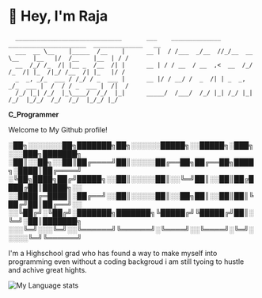 # 👋 Hey, I'm Raja


      ______________________________       ___    ______________ ______________________  ______________   __
      ___  __ \__    |_____  /__    |      __ |  / /___  _/__  //_/__  __ \__    |__   |/  /__    |__  | / /
      __  /_/ /_  /| |__ _  /__  /| |      __ | / / __  / __  ,<  __  /_/ /_  /| |_  /|_/ /__  /| |_   |/ / 
      _  _, _/_  ___ / /_/ / _  ___ |      __ |/ / __/ /  _  /| | _  _, _/_  ___ |  /  / / _  ___ |  /|  /  
      /_/ |_| /_/  |_\____/  /_/  |_|      _____/  /___/  /_/ |_| /_/ |_| /_/  |_/_/  /_/  /_/  |_/_/ |_/   
                                                                                                      
  
**C_Programmer**


Welcome to My Github profile!                                        


░██╗░░░░░░░██╗███████╗██╗░░░░░░█████╗░░█████╗░███╗░░░███╗███████╗
░██║░░██╗░░██║██╔════╝██║░░░░░██╔══██╗██╔══██╗████╗░████║██╔════╝
░╚██╗████╗██╔╝█████╗░░██║░░░░░██║░░╚═╝██║░░██║██╔████╔██║█████╗░░
░░████╔═████║░██╔══╝░░██║░░░░░██║░░██╗██║░░██║██║╚██╔╝██║██╔══╝░░
░░╚██╔╝░╚██╔╝░███████╗███████╗╚█████╔╝╚█████╔╝██║░╚═╝░██║███████╗
░░░╚═╝░░░╚═╝░░╚══════╝╚══════╝░╚════╝░░╚════╝░╚═╝░░░░░╚═╝╚══════╝

                                              
I'm a Highschool grad who has found a way to make myself into programming even without a coding backgroud i am still tyoing to hustle
and achive great hights.

![My Language stats](https://github-readme-stats-eight-theta.vercel.app/api/top-langs/?username=KingVikraman&layout=compact&langs_count=8&hide_border=true)
<br />
<!--
**KingVikraman/KingVikraman** is a ✨ _special_ ✨ repository because its `README.md` (this file) appears on your GitHub profile.

Here are some ideas to get you started:

- 🔭 I’m currently working on ...
- 🌱 I’m currently learning ...
- 👯 I’m looking to collaborate on ...
- 🤔 I’m looking for help with ...
- 💬 Ask me about ...
- 📫 How to reach me: ...
- 😄 Pronouns: ...
- ⚡ Fun fact: ...
-->
